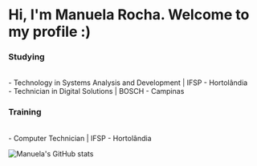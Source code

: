 # Hi, I'm Manuela Rocha. Welcome to my profile :)

<!--
**rochamanuela/rochamanuela** is a ✨ _special_ ✨ repository because its `README.md` (this file) appears on your GitHub profile.

Here are some ideas to get you started:

- 🔭 I’m currently working on ...
- 🌱 I’m currently learning ...
- 👯 I’m looking to collaborate on ...
- 🤔 I’m looking for help with ...
- 💬 Ask me about ...
- 📫 How to reach me: ...
- 😄 Pronouns: ...
- ⚡ Fun fact: ...
-->

### Studying
<br> - Technology in Systems Analysis and Development | IFSP - Hortolândia
<br> - Technician in Digital Solutions | BOSCH - Campinas<br>

### Training
<br> - Computer Technician | IFSP - Hortolândia


<!--
<p>
academic education: IFSP
</p>


<picture>
  <source
    srcset="https://github-readme-stats.vercel.app/api?username=rochamanuela&show_icons=true&theme=tokyonight"
    media="(prefers-color-scheme: tokyonight)"
  />
  <img src="https://github-readme-stats.vercel.app/api?username=rochamanuela&show_icons=true" />
</picture>

-->

![Manuela's GitHub stats](https://github-readme-stats.vercel.app/api?username=rochamanuela&theme=tokyonight&show_icons=true)
